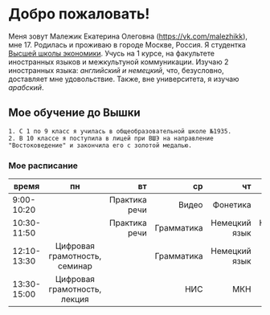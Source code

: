 # Добро пожаловать!
Меня зовут Малежик Екатерина Олеговна (<https://vk.com/malezhikk>), мне 17. Родилась и проживаю в городе Москве, Россия. Я студентка [Высшей школы экономики](https://www.hse.ru). Учусь на 1 курсе, на факультете иностранных языков и межкультуной коммуникации. Изучаю 2 иностранных языка: *английский и немецкий*, что, безусловно, доставляет мне удовольствие. Также, вне университета, я изучаю *арабский*.
## Мое обучение до Вышки
    1. С 1 по 9 класс я училась в общеобразовательной школе №1935.
    2. В 10 классе я поступила в лицей при ВШЭ на направление "Востоковедение" и закончила его с золотой медалью.
### Мое расписание 

время|  пн |вт  |ср  | чт |пт  |
 ---- |:---:|---:|---:|---:|---:
9:00-10:20||Практика речи|Видео|Фонетика|Практика речи|
10:30-11:50||Практика речи|Грамматика|Немецкий язык|Немецкий язык|
12:10-13:30|Цифровая грамотность, семинар||Грамматика|Немецкий язык|ВКБ|
13:30-15:00|Цифровая грамотность, лекция||НИС|МКН|
